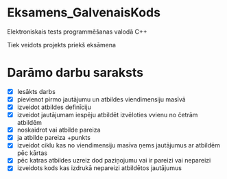 # Eksamens_GalvenaisKods
Elektroniskais tests programmēšanas valodā C++

Tiek veidots projekts priekš eksāmena

# Darāmo darbu saraksts

- [x] Iesākts darbs
- [x] pievienot pirmo jautājumu un atbildes viendimensiju masīvā
- [x] izveidot atbildes definīciju
- [x] izveidot jautājumam iespēju atbildēt izvēloties vvienu no četrām atbildēm
- [x] noskaidrot vai atbilde pareiza 
- [x] ja atbilde pareiza +punkts
- [x] izveidot ciklu kas no viendimensiju masīva ņems jautājumus ar atbildēm pēc kārtas
- [x] pēc katras atbildes uzreiz dod paziņojumu vai ir pareizi vai nepareizi
- [x] izveidots kods kas izdrukā nepareizi atbildētos jautājumus
